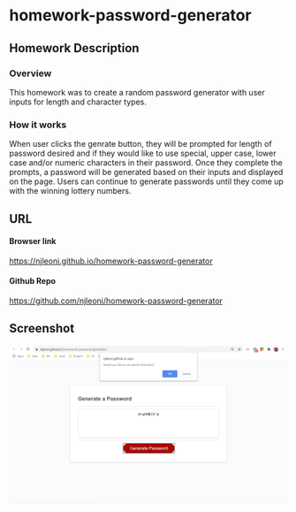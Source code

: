 # homework-password-generator

## Homework Description

### Overview

This homework was to create a random password generator with user inputs for length and character types.

### How it works

When user clicks the genrate button, they will be prompted for length of password desired and if they would like to use special, upper case, lower case and/or numeric characters in their password. Once they complete the prompts, a password will be generated based on their inputs and displayed on the page. Users can continue to generate passwords until they come up with the winning lottery numbers.

## URL

#### Browser link

https://njleoni.github.io/homework-password-generator

#### Github Repo

https://github.com/njleoni/homework-password-generator

## Screenshot

![Screenshot](/pw_generator.PNG)

